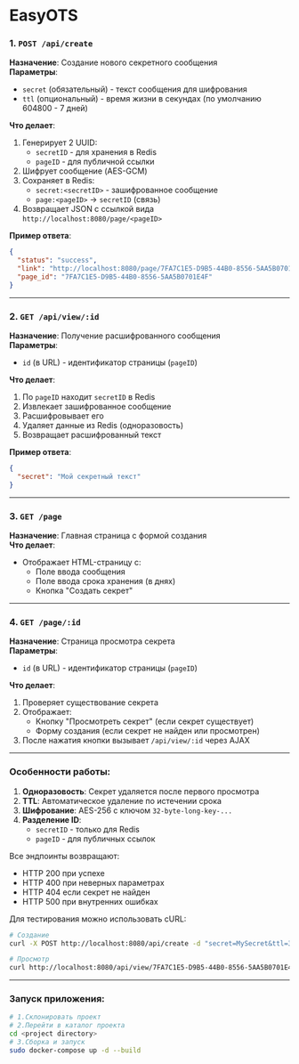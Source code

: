 # EasyOTS

### 1. `POST /api/create`  
**Назначение**: Создание нового секретного сообщения  
**Параметры**:
- `secret` (обязательный) - текст сообщения для шифрования
- `ttl` (опциональный) - время жизни в секундах (по умолчанию 604800 - 7 дней)

**Что делает**:
1. Генерирует 2 UUID:  
   - `secretID` - для хранения в Redis  
   - `pageID` - для публичной ссылки  
2. Шифрует сообщение (AES-GCM)  
3. Сохраняет в Redis:  
   - `secret:<secretID>` - зашифрованное сообщение  
   - `page:<pageID>` -> `secretID` (связь)  
4. Возвращает JSON с ссылкой вида `http://localhost:8080/page/<pageID>`

**Пример ответа**:
```json
{
  "status": "success",
  "link": "http://localhost:8080/page/7FA7C1E5-D9B5-44B0-8556-5AA5B0701E4F",
  "page_id": "7FA7C1E5-D9B5-44B0-8556-5AA5B0701E4F"
}
```

---

### 2. `GET /api/view/:id`  
**Назначение**: Получение расшифрованного сообщения  
**Параметры**:
- `id` (в URL) - идентификатор страницы (`pageID`)

**Что делает**:
1. По `pageID` находит `secretID` в Redis  
2. Извлекает зашифрованное сообщение  
3. Расшифровывает его  
4. Удаляет данные из Redis (одноразовость)  
5. Возвращает расшифрованный текст  

**Пример ответа**:
```json
{
  "secret": "Мой секретный текст"
}
```

---

### 3. `GET /page`  
**Назначение**: Главная страница с формой создания  
**Что делает**:
- Отображает HTML-страницу с:  
  - Поле ввода сообщения  
  - Поле ввода срока хранения (в днях)  
  - Кнопка "Создать секрет"

---

### 4. `GET /page/:id`  
**Назначение**: Страница просмотра секрета  
**Параметры**:
- `id` (в URL) - идентификатор страницы (`pageID`)

**Что делает**:
1. Проверяет существование секрета  
2. Отображает:  
   - Кнопку "Просмотреть секрет" (если секрет существует)  
   - Форму создания (если секрет не найден или просмотрен)  
3. После нажатия кнопки вызывает `/api/view/:id` через AJAX

---

### Особенности работы:
1. **Одноразовость**: Секрет удаляется после первого просмотра  
2. **TTL**: Автоматическое удаление по истечении срока  
3. **Шифрование**: AES-256 с ключом `32-byte-long-key-...`  
4. **Разделение ID**:  
   - `secretID` - только для Redis  
   - `pageID` - для публичных ссылок  

Все эндпоинты возвращают:
- HTTP 200 при успехе  
- HTTP 400 при неверных параметрах  
- HTTP 404 если секрет не найден  
- HTTP 500 при внутренних ошибках  

Для тестирования можно использовать cURL:
```bash
# Создание
curl -X POST http://localhost:8080/api/create -d "secret=MySecret&ttl=3600"

# Просмотр
curl http://localhost:8080/api/view/7FA7C1E5-D9B5-44B0-8556-5AA5B0701E4F
```

---

### Запуск приложения:
```bash
# 1.Склонировать проект
# 2.Перейти в каталог проекта
cd <project directory>
# 3.Сборка и запуск
sudo docker-compose up -d --build
```

